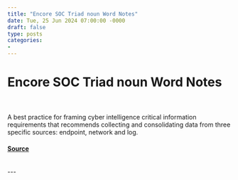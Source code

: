 ```yaml
---
title: "Encore SOC Triad noun Word Notes"
date: Tue, 25 Jun 2024 07:00:00 -0000
draft: false
type: posts
categories: 
- 
---
```

# Encore SOC Triad noun Word Notes

<br/>

<br/>
A best practice for framing cyber intelligence critical information requirements that recommends collecting and consolidating data from three specific sources: endpoint, network and log.

#### [Source](https://thecyberwire.com/podcasts/word-notes/37/notes)

<br/>
---
